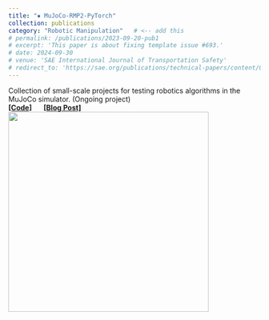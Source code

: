 ```yaml
---
title: "▪ MuJoCo-RMP2-PyTorch"
collection: publications
category: "Robotic Manipulation"   # <-- add this
# permalink: /publications/2023-09-20-pub1
# excerpt: 'This paper is about fixing template issue #693.'
# date: 2024-09-30
# venue: 'SAE International Journal of Transportation Safety'
# redirect_to: 'https://sae.org/publications/technical-papers/content/09-11-02-0012/'
---
```

Collection of small-scale projects for testing robotics algorithms in the MuJoCo simulator. (Ongoing project)
<br/> <i class="fa-brands fa-github"></i> [**[Code]**](https://github.com/lihanlian/tiny-mujoco-playground) &nbsp;&nbsp;&nbsp;&nbsp;
<i class="fa-solid fa-blog"></i> [**[Blog Post]**](https://lihanlian.github.io/posts/blog9)&nbsp;&nbsp;&nbsp;&nbsp;<br>
<img src='/images/02_kuka_osc.gif' style='width:400px;'>